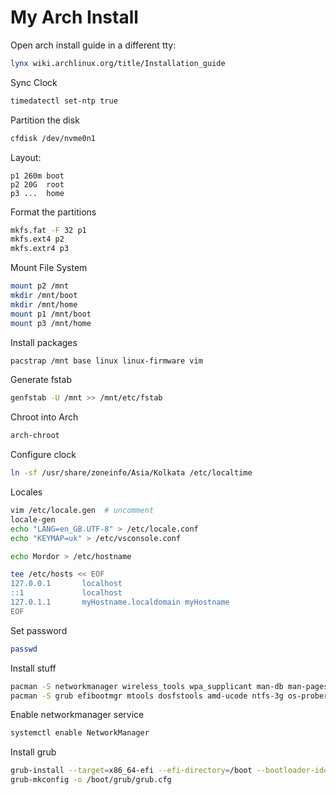 # My Arch Install

Open arch install guide in a different tty:

```bash
lynx wiki.archlinux.org/title/Installation_guide
```

Sync Clock

```bash
timedatectl set-ntp true
```

Partition the disk

```bash
cfdisk /dev/nvme0n1
```

Layout:

```
p1 260m boot
p2 20G  root
p3 ...  home
```

Format the partitions

```bash
mkfs.fat -F 32 p1
mkfs.ext4 p2
mkfs.extr4 p3
```

Mount File System

```bash
mount p2 /mnt
mkdir /mnt/boot
mkdir /mnt/home
mount p1 /mnt/boot
mount p3 /mnt/home
```

Install packages

```bash
pacstrap /mnt base linux linux-firmware vim
```

Generate fstab

```bash
genfstab -U /mnt >> /mnt/etc/fstab
```

Chroot into Arch

```bash
arch-chroot
```

Configure clock

```bash
ln -sf /usr/share/zoneinfo/Asia/Kolkata /etc/localtime
```

Locales

```bash
vim /etc/locale.gen  # uncomment
locale-gen
echo "LANG=en_GB.UTF-8" > /etc/locale.conf
echo "KEYMAP=uk" > /etc/vsconsole.conf
```

```bash
echo Mordor > /etc/hostname

tee /etc/hosts << EOF
127.0.0.1       localhost
::1             localhost
127.0.1.1       myHostname.localdomain myHostname
EOF
```

Set password

```bash
passwd
```

Install stuff

```bash
pacman -S networkmanager wireless_tools wpa_supplicant man-db man-pages texinfo neovim linux-firmware linux linux-headers base-devel
pacman -S grub efibootmgr mtools dosfstools amd-ucode ntfs-3g os-prober
```

Enable networkmanager service

```bash
systemctl enable NetworkManager
```

Install grub

```bash
grub-install --target=x86_64-efi --efi-directory=/boot --bootloader-id=GRUB
grub-mkconfig -o /boot/grub/grub.cfg
```
